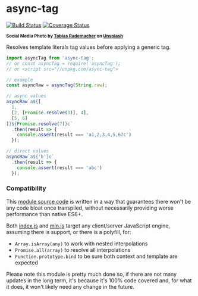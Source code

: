 # async-tag

[![Build Status](https://travis-ci.com/WebReflection/async-tag.svg?branch=main)](https://travis-ci.com/WebReflection/async-tag) [![Coverage Status](https://coveralls.io/repos/github/WebReflection/async-tag/badge.svg?branch=main)](https://coveralls.io/github/WebReflection/async-tag?branch=main)

<sup>**Social Media Photo by [Tobias Rademacher](https://unsplash.com/@tobbes_rd) on [Unsplash](https://unsplash.com/)**</sup>

Resolves template literals tag values before applying a generic tag.

```js
import asyncTag from 'async-tag';
// or const asyncTag = require('asyncTag');
// or <script src="//unpkg.com/async-tag">

// example
const asyncRaw = asyncTag(String.raw);

// async values
asyncRaw`a${[
  1,
  [2, [Promise.resolve(3)], 4],
  [5, 6]
]}${Promise.resolve(7)}c`
  .then(result => {
    console.assert(result === 'a1,2,3,4,5,67c')
  });

// direct values
asyncRaw`a${'b'}c`
  .then(result => {
    console.assert(result === 'abc')
  });
```

### Compatibility

This [module source code](./esm/index.js) is written in a way that guarantees there won't be any code bloat once transpiled, without necessarily providing worse performance than native ES6+.

Both [index.js](./index.js) and [min.js](./min.js) target any client/server JavaScript engine, assuming there is support, or there is a polyfill, for:

  * `Array.isArray(any)` to work with nested interpolations
  * `Promise.all(array)` to resolve all interpolations
  * `Function.prototype.bind` to be sure both context and template are expected

Please note this module is pretty much done so, if there are not many updates in the long term, it's because it's 100% code covered and, for what it does, it won't likely need any change in the future.
